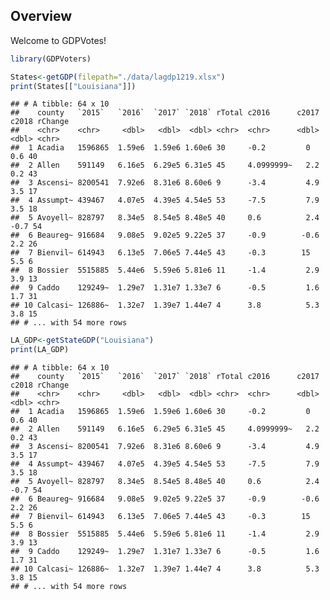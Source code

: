 
## Overview

Welcome to GDPVotes\!

``` r
library(GDPVoters)

States<-getGDP(filepath="./data/lagdp1219.xlsx")
print(States[["Louisiana"]])
```

    ## # A tibble: 64 x 10
    ##    county   `2015`   `2016`  `2017` `2018` rTotal c2016      c2017 c2018 rChange
    ##    <chr>    <chr>     <dbl>   <dbl>  <dbl> <chr>  <chr>      <dbl> <dbl> <chr>  
    ##  1 Acadia   1596865  1.59e6  1.59e6 1.60e6 30     -0.2         0     0.6 40     
    ##  2 Allen    591149   6.16e5  6.29e5 6.31e5 45     4.0999999~   2.2   0.2 43     
    ##  3 Ascensi~ 8200541  7.92e6  8.31e6 8.60e6 9      -3.4         4.9   3.5 17     
    ##  4 Assumpt~ 439467   4.07e5  4.39e5 4.54e5 53     -7.5         7.9   3.5 18     
    ##  5 Avoyell~ 828797   8.34e5  8.54e5 8.48e5 40     0.6          2.4  -0.7 54     
    ##  6 Beaureg~ 916684   9.08e5  9.02e5 9.22e5 37     -0.9        -0.6   2.2 26     
    ##  7 Bienvil~ 614943   6.13e5  7.06e5 7.44e5 43     -0.3        15     5.5 6      
    ##  8 Bossier  5515885  5.44e6  5.59e6 5.81e6 11     -1.4         2.9   3.9 13     
    ##  9 Caddo    129249~  1.29e7  1.31e7 1.33e7 6      -0.5         1.6   1.7 31     
    ## 10 Calcasi~ 126886~  1.32e7  1.39e7 1.44e7 4      3.8          5.3   3.8 15     
    ## # ... with 54 more rows

``` r
LA_GDP<-getStateGDP("Louisiana")
print(LA_GDP)
```

    ## # A tibble: 64 x 10
    ##    county   `2015`   `2016`  `2017` `2018` rTotal c2016      c2017 c2018 rChange
    ##    <chr>    <chr>     <dbl>   <dbl>  <dbl> <chr>  <chr>      <dbl> <dbl> <chr>  
    ##  1 Acadia   1596865  1.59e6  1.59e6 1.60e6 30     -0.2         0     0.6 40     
    ##  2 Allen    591149   6.16e5  6.29e5 6.31e5 45     4.0999999~   2.2   0.2 43     
    ##  3 Ascensi~ 8200541  7.92e6  8.31e6 8.60e6 9      -3.4         4.9   3.5 17     
    ##  4 Assumpt~ 439467   4.07e5  4.39e5 4.54e5 53     -7.5         7.9   3.5 18     
    ##  5 Avoyell~ 828797   8.34e5  8.54e5 8.48e5 40     0.6          2.4  -0.7 54     
    ##  6 Beaureg~ 916684   9.08e5  9.02e5 9.22e5 37     -0.9        -0.6   2.2 26     
    ##  7 Bienvil~ 614943   6.13e5  7.06e5 7.44e5 43     -0.3        15     5.5 6      
    ##  8 Bossier  5515885  5.44e6  5.59e6 5.81e6 11     -1.4         2.9   3.9 13     
    ##  9 Caddo    129249~  1.29e7  1.31e7 1.33e7 6      -0.5         1.6   1.7 31     
    ## 10 Calcasi~ 126886~  1.32e7  1.39e7 1.44e7 4      3.8          5.3   3.8 15     
    ## # ... with 54 more rows
